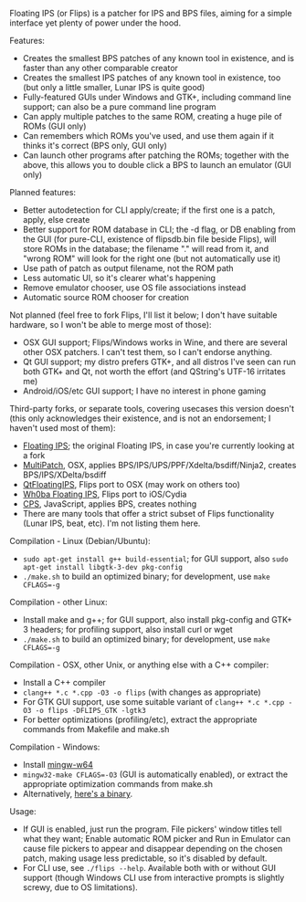 Floating IPS (or Flips) is a patcher for IPS and BPS files, aiming for a simple interface yet plenty of power under the hood.

Features:
- Creates the smallest BPS patches of any known tool in existence, and is faster than any other comparable creator
- Creates the smallest IPS patches of any known tool in existence, too (but only a little smaller, Lunar IPS is quite good)
- Fully-featured GUIs under Windows and GTK+, including command line support; can also be a pure command line program
- Can apply multiple patches to the same ROM, creating a huge pile of ROMs (GUI only)
- Can remembers which ROMs you've used, and use them again if it thinks it's correct (BPS only, GUI only)
- Can launch other programs after patching the ROMs; together with the above, this allows you to double click a BPS to launch an emulator (GUI only)

Planned features:
- Better autodetection for CLI apply/create; if the first one is a patch, apply, else create
- Better support for ROM database in CLI; the -d flag, or DB enabling from the GUI (for pure-CLI, existence of flipsdb.bin file beside Flips), will store ROMs in the database; the filename "." will read from it, and "wrong ROM" will look for the right one (but not automatically use it)
- Use path of patch as output filename, not the ROM path
- Less automatic UI, so it's clearer what's happening
- Remove emulator chooser, use OS file associations instead
- Automatic source ROM chooser for creation

Not planned (feel free to fork Flips, I'll list it below; I don't have suitable hardware, so I won't be able to merge most of those):
- OSX GUI support; Flips/Windows works in Wine, and there are several other OSX patchers. I can't test them, so I can't endorse anything.
- Qt GUI support; my distro prefers GTK+, and all distros I've seen can run both GTK+ and Qt, not worth the effort (and QString's UTF-16 irritates me)
- Android/iOS/etc GUI support; I have no interest in phone gaming

Third-party forks, or separate tools, covering usecases this version doesn't (this only acknowledges their existence, and is not an endorsement; I haven't used most of them):
- [Floating IPS](https://github.com/Alcaro/Flips); the original Floating IPS, in case you're currently looking at a fork
- [MultiPatch](https://projects.sappharad.com/tools/multipatch.html), OSX, applies BPS/IPS/UPS/PPF/Xdelta/bsdiff/Ninja2, creates BPS/IPS/XDelta/bsdiff
- [QtFloatingIPS](https://github.com/covarianttensor/QtFloatingIPS), Flips port to OSX (may work on others too)
- [Wh0ba Floating IPS](https://wh0ba.github.io/repo/), Flips port to iOS/Cydia
- [CPS](https://media.smwcentral.net/Alcaro/bps/), JavaScript, applies BPS, creates nothing
- There are many tools that offer a strict subset of Flips functionality (Lunar IPS, beat, etc). I'm not listing them here.

Compilation - Linux (Debian/Ubuntu):
- `sudo apt-get install g++ build-essential`; for GUI support, also `sudo apt-get install libgtk-3-dev pkg-config`
- `./make.sh` to build an optimized binary; for development, use `make CFLAGS=-g`

Compilation - other Linux:
- Install make and g++; for GUI support, also install pkg-config and GTK+ 3 headers; for profiling support, also install curl or wget
- `./make.sh` to build an optimized binary; for development, use `make CFLAGS=-g`

Compilation - OSX, other Unix, or anything else with a C++ compiler:
- Install a C++ compiler
- `clang++ *.c *.cpp -O3 -o flips` (with changes as appropriate)
- For GTK GUI support, use some suitable variant of `clang++ *.c *.cpp -O3 -o flips -DFLIPS_GTK -lgtk3`
- For better optimizations (profiling/etc), extract the appropriate commands from Makefile and make.sh

Compilation - Windows:
- Install [mingw-w64](https://sourceforge.net/projects/mingw-w64/files/Toolchains%20targetting%20Win64/Personal%20Builds/mingw-builds/7.2.0/threads-win32/seh/)
- `mingw32-make CFLAGS=-O3` (GUI is automatically enabled), or extract the appropriate optimization commands from make.sh
- Alternatively, [here's a binary](https://www.smwcentral.net/?p=section&a=details&id=11474).

Usage:
- If GUI is enabled, just run the program. File pickers' window titles tell what they want; Enable automatic ROM picker and Run in Emulator can cause file pickers to appear and disappear depending on the chosen patch, making usage less predictable, so it's disabled by default.
- For CLI use, see `./flips --help`. Available both with or without GUI support (though Windows CLI use from interactive prompts is slightly screwy, due to OS limitations).
